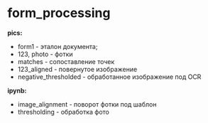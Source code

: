 # form_processing
 **pics:**  
* form1 - эталон документа;
* 123, photo - фотки
* matches - сопоставление точек
* 123_aligned - повернутое изображение
* negative_thresholded - обработанное изображение под OCR 

 **ipynb:**
* image_alignment - поворот фотки под шаблон
* thresholding - обработка фото
